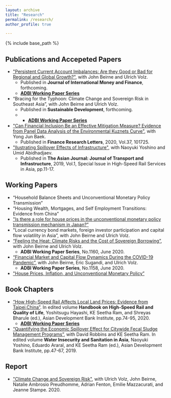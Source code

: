 ```yaml
---
layout: archive
title: "Research"
permalink: /research/
author_profile: true

---
```


{% include base_path %}

## Publications and Accepeted Papers
* ["Persistent Current Account Imbalances: Are they Good or Bad for Regional and Global Growth?"](https://www.sciencedirect.com/science/article/pii/S0261560621000383?via%3Dihub), with John
Beirne and Ulrich Volz.  
  * Published in **Journal of International Money and Finance**, forthcoming.
  * **[ADBI Working Paper Series](https://www.adb.org/publications/persistent-current-account-imbalances-good-or-bad-regional-global-growth)**
* “Bracing for the Typhoon: Climate Change and Sovereign Risk in Southeast Asia”, with John
Beirne and Ulrich Volz.  
  * Published in **Sustainable Development**, forthcoming.
  * * **[ADBI Working Paper Series](https://www.adb.org/publications/bracing-typhoon-climate-change-sovereign-risk-southeast-asia)**
* ["Can Financial Inclusion Be an Effective Mitigation Measure? Evidence from Panel Data Analysis of the Environmental Kuznets Curve"](https://www.sciencedirect.com/science/article/pii/S1544612319314849?dgcid=rss_sd_all), with Yong Jun Baek.  
  * Published in **Finance Research Letters**, 2020, Vol.37, 101725.
* ["llustrating Spillover Effects of Infrastructure"](https://www.adb.org/publications/high-speed-rail-services-asia), with Naoyuki Yoshino and Umid Abidhadjaev.  
  * Published in **The Asian Journal: Journal of Transport and Infrastructure**, 2019, Vol.1, Special Issue in High-Speed Rail Services in Asia, pp.11-17.

## Working Papers
* “Household Balance Sheets and Unconventional Monetary Policy Transmission”
* “Housing Wealth, Mortgages, and Self Employment Transitions: Evidence from China”
* ["Is there a role for house prices in the unconventional monetary policy transmission mechanism in Japan?”](https://papers.ssrn.com/sol3/papers.cfm?abstract_id=3378055)
* "Local currency bond markets, foreign investor participation and capital flow volatility in Asia”, with John Beirne and Ulrich Volz.
* [“Feeling the Heat: Climate Risks and the Cost of Sovereign Borrowing”](https://www.adb.org/publications/feeling-heat-climate-risks-cost-sovereign-borrowing), with John Beirne and Ulrich Volz.  
  * **ADBI Working Paper Series**, No.1160, June 2020.
* [“Financial Market and Capital Flow Dynamics During the COVID-19 Pandemic”](https://www.adb.org/publications/financial-market-capital-flow-dynamics-during-covid-19-pandemic), with John Beirne, Eric Sugandi, and Ulrich Volz.  
  * **ADBI Working Paper Series**, No.1158, June 2020.
* ["House Prices, Inflation, and Unconventional Monetary Policy”](https://papers.ssrn.com/sol3/papers.cfm?abstract_id=3174289)

## Book Chapters
* [“How High-Speed Rail Affects Local Land Prices: Evidence from Taipei,China”](https://www.adb.org/publications/handbook-high-speed-rail-quality-life).  In edited volume **Handbook on High-Speed Rail and Quality of Life**, Yoshitsugu Hayashi, KE Seetha Ram, and Shreyas Bharule (ed.), Asian
Development Bank Institute, pp.74-95, 2020.
  * **[ADBI Working Paper Series](https://papers.ssrn.com/sol3/papers.cfm?abstract_id=3286235)**
* [“Quantifying the Economic Spillover Effect for Citywide Fecal Sludge Management Programs”](https://www.adb.org/publications/water-insecurity-and-sanitation-asia), with David Robbins and KE Seetha Ram. In edited volume **Water Insecurity and Sanitation in Asia**, Naoyuki Yoshino, Eduardo Araral, and KE Seetha Ram (ed.), Asian Development Bank Institute, pp.47-67, 2019.

## Report
* ["Climate Change and Sovereign Risk"](https://doi.org/10.25501/SOAS.00033524), with Ulrich Volz, John Beirne, Natalie Ambrosio Preudhomme, Adrian Fenton, Emilie Mazzacurati, and Jeanne Stampe. 2020.

